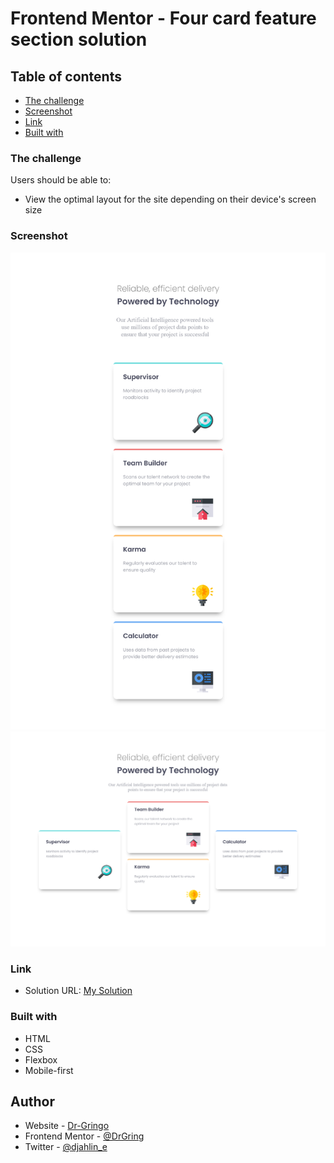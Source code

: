 # Frontend Mentor - Four card feature section solution
## Table of contents

  - [The challenge](#the-challenge)
  - [Screenshot](#screenshot)
  - [Link](#link)
  - [Built with](#built-with)

### The challenge

Users should be able to:

- View the optimal layout for the site depending on their device's screen size

### Screenshot
![](1Mobile.png)
![](2Desktop.png)

### Link

- Solution URL: [My Solution](https://www.frontendmentor.io/solutions/four-card-feature-section-solution-by-htmlcss-E_xZhopU2k)


### Built with

- HTML
- CSS 
- Flexbox
- Mobile-first 

## Author

- Website - [Dr-Gringo](https://symphonious-fourcardfeature-by-gringo.netlify.app/)
- Frontend Mentor - [@DrGring](https://www.frontendmentor.io/profile/DrGring)
- Twitter - [@djahlin_e](https://www.twitter.com/djahlin_e)